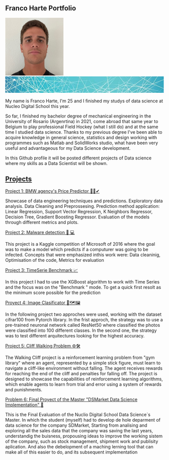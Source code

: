 <h2>Franco Harte Portfolio</h2>

![](images/perfil1.png)
![](images/portada1.jpg)

My name is Franco Harte, I'm 25 and I finished my studys of data science at Nucleo Digital School this year.

So far, I finished my bachelor degree of mechanical engineering in the University of Rosario (Argenrtina) in 2021, come abroad that same year to Belgium to play professional Field Hockey (what I still do) and at the same time I studied data science. Thanks to my previous degree I've been able to acquire knowledge in general science, statistics and design working with programmes such as Matlab and SolidWorks studio, what have been very useful and advantageous for my Data Science development.

In this Github profile it will be posted different projects of Data science where my skills as a Data Scientist will be shown.


<h2><u>Projects</u></h2>

[Project 1: BMW agency's Price Predictor 🚗💲✔](https://github.com/fh17/Franco_portfolio/blob/main/Portfolio/Proyect_Prediction_BMW%20.ipynb)

Showcase of data engineering techniques and predictions.
Exploratory data analysis.
Data Cleaning and Preprossesing.
Prediction method application:
    Linear Regression, 
    Support Vector Regression, 
    K Neighbors Regressor, 
    Decision Tree, 
    Gradient Boosting Regressor.
Evaluation of the models through different metrics and plots.

[Project 2: Malware detection 👾 💻](https://github.com/fh17/Franco_portfolio/blob/main/Portfolio/0322_SupML_Franco_Harte.ipynb)

This project is a Kaggle competition of Microsoft of 2016 where the goal was to make a model which predicts if a computurer was going to be infected.
Concepts that were emphasized inthis work were:
    Data cleaninig,
    Optimisation of the code,
    Metrics for evaluation

[Project 3: TimeSerie Benchmark 📈](https://github.com/fh17/Franco_portfolio/blob/main/Portfolio/benchmark-ts-n-xgboost-kaggle.ipynb)

In this project I had to use the XGBoost algorithm to work with Time Series and the focus was on the "Benchmark " mode. To get a quick first resolt as the minimum score possible for the prediction 

[Proyect 4: Image Clasificator 🎴🗺🖼](https://github.com/fh17/Franco_portfolio/blob/main/Portfolio/DeepLearningProyect_ImagesClasificator.ipynb)

In the following project two approches were used, working with the dataset cifrar100 from Pytorch library. In the frist approch, the strategy was to use a pre-trained neuronal network called ResNet50 where classified the photos were classified into 100 different classes. In the second one, the strategy was to test different arquitectures looking for the highest accuracy.

[Project 5: Cliff Walking Problem ⚙🛠](https://github.com/fh17/Franco_portfolio/blob/main/Portfolio/Cliff_Walking.ipynb)

The Walking Cliff project is a reinforcement learning problem from "gym library" where an agent, represented by a simple stick figure, must learn to navigate a cliff-like environment without falling. The agent receives rewards for reaching the end of the cliff and penalties for falling off. The project is designed to showcase the capabilities of reinforcement learning algorithms, which enable agents to learn from trial and error using a system of rewards and punishments.

[Problem 6: Final Proyect of the Master "DSMarket Data Science Implementation" 🥇 ](https://github.com/fh17/Franco_portfolio/blob/main/Portfolio/Copia%20de%20Franki%20TFM.ipynb)

This is the Final Evaluation of the Nuclio Digital School Data Science´s Master. In which the student (myself) had to develop de hole deparment of  data science for the company SDMarket, Starting from analising and exploring all the sales data that the company was saving the last years, understandig the buisness, propousing ideas to improve the working sistem of the company, such as stock management, shipment work and publisity aplication. And also the debelopment of a maching lerning tool that can make all of this easier to do, and its subsequent implementation
